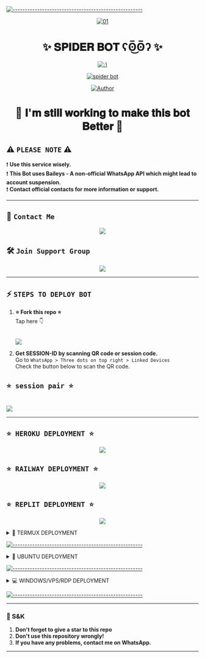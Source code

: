 [![-----------------------------------------------------](https://raw.githubusercontent.com/andreasbm/readme/master/assets/lines/colored.png)](#table-of-contents)

<p align="center">
    <a href="https://ibb.co/N6NMDtn"><img src="https://files.catbox.moe/32zvqb.jpg" alt="01" border="0" /></a>
</p>

<h1 align="center">✨  𝐒𝐏𝐈𝐃𝐄𝐑 𝐁𝐎𝐓 ʕʘ̅͜ʘ̅ʔ ✨</h1>
<p align="center">
 <a href="https://github.com/spider660"><img src="http://readme-tyng-svg.herokuapp.com?color=FFFFFF&center=true&vCenter=true&multiline=false&lines= 𝐒𝐏𝐈𝐃𝐄𝐑 𝐁𝐎𝐓 +𝐁𝐎𝐓+𝐌𝐮𝐥𝐭𝐢+𝐃𝐞𝐯𝐢𝐜𝐞;𝐁𝐚𝐬𝐞𝐝+𝐨𝐧+𝐈𝐦𝐘𝐚𝐧𝐗𝐢𝐚𝐨;𝐑𝐞𝐜𝐨𝐝𝐞𝐝+𝐁𝐲+spider;𝐒𝐭𝐚𝐫+𝐚𝐧𝐝+𝐅𝐨𝐫𝐤+𝐭𝐡𝐢𝐬+𝐑𝐞𝐩𝐨+𝐟𝐨𝐫+𝐬𝐮𝐩𝐩𝐨𝐫𝐭;𝐅𝐨𝐥𝐥𝐨𝐰+𝐌𝐲+𝐆𝐢𝐭𝐡𝐮𝐛+𝐀𝐜𝐜𝐨𝐮𝐧𝐭" alt=":)"></a>
</p>

<p align="center">
 <a href="#"><img title="spider bot" src="https://img.shields.io/badge/𝐖𝐡𝐚𝐭𝐬𝐚𝐩𝐩 𝐁𝐎𝐓-𝐆𝐫𝐞𝐞𝐧?colorA=%23ff0000&colorB=%23017e40&style=for-the-badge&logo=whatsapp&logoColor=white&style=flat-square&labelColor=black"></a>
</p>

<p align="center">
<a href="https://github.com/spider660"><img title="Author" src="https://img.shields.io/badge/𝐀𝐔𝐓𝐇𝐎𝐑-spider-𝐆𝐫𝐞𝐞𝐧?style=for-the-badge&logo=github&style=flat-square&labelColor=black"></a>
</p>

<h1 align="center">🚀 𝐈'𝐦 𝐬𝐭𝐢𝐥𝐥 𝐰𝐨𝐫𝐤𝐢𝐧𝐠 𝐭𝐨 𝐦𝐚𝐤𝐞 𝐭𝐡𝐢𝐬 𝐛𝐨𝐭 𝐁𝐞𝐭𝐭𝐞𝐫 🚀</h1>

## ⚠️ ````PLEASE NOTE```` ⚠️

❗ **Use this service wisely.**  
❗ **This Bot uses Baileys - A non-official WhatsApp API which might lead to account suspension.**  
❗ **Contact official contacts for more information or support.**

---------

## 💌 ```Contact Me```

<p align="center">
<a href="https://api.whatsapp.com/send?phone=254718303684&text=𝐇𝐢 spider">
  <img src="https://img.shields.io/badge/𝐂𝐨𝐧𝐭𝐚𝐜𝐭 𝐃𝐞𝐯 spider-25D366?style=for-the-badge&logo=whatsapp&logoColor=white&style=flat-square&labelColor=black">
</a>
</p>

## 🛠️ ```Join Support Group```

<p align="center">
<a href="https://chat.whatsapp.com/F7MTnBU19oj3UjXL54k3Dg">
  <img src="https://img.shields.io/badge/𝐒𝐮𝐩𝐩𝐨𝐫𝐭 𝐆𝐫𝐨𝐮𝐩-25D366?style=for-the-badge&logo=whatsapp&logoColor=white&style=flat-square&labelColor=black">
</a>
</p>

---------


## ⚡ ```STEPS TO DEPLOY BOT```

1. **⭐ Fork this repo ⭐**  
   Tap here 👇  

   <br>
   <a href="https://github.com/spider660/spider-webx-md/fork">
     <img src="https://img.shields.io/badge/𝐅𝐎𝐑𝐊  𝐒𝐩𝐢𝐝𝐞𝐫 -bot-𝐁𝐥𝐚𝐜𝐤?style=for-the-badge&logo=stackshare&style=flat-square&labelColor=black">
   </a>

2. **Get SESSION-ID by scanning QR code or session code.**  
   Go to `WhatsApp > Three dots on top right > Linked Devices`  
   Check the button below to scan the QR code.


## ```⭐ session pair ⭐```

   <br>
   <a href='https://spider-bot-pair.onrender.com' target="_blank">
     <img src='https://img.shields.io/badge/pair_code & qr-100000?style=for-the-badge&logo=scan&logoColor=white&labelColor=black&color=red&style=flat-square'>
   </a>

---------

## ```⭐ HEROKU DEPLOYMENT ⭐```

<p align="center">
<a href="https://dashboard.heroku.com/new?button-url=https://github.com/spider660/spider-webx-md&template=https://github.com/spider660/spider-webx-md.git">
  <img src="https://img.shields.io/badge/𝐃𝐞𝐩𝐥𝐨𝐲 𝐨𝐧 𝐇𝐞𝐫𝐨𝐤𝐮-430098?style=for-the-badge&logo=heroku&logoColor=white&style=flat-square&labelColor=black">
</a>
</p>

## ```⭐ RAILWAY DEPLOYMENT ⭐```

<p align="center">
<a href="https://railway.app">
  <img src="https://img.shields.io/badge/𝐃𝐞𝐩𝐥𝐨𝐲 𝐨𝐧 𝐑𝐚𝐢𝐥𝐰𝐚𝐲-0B0D0E?style=for-the-badge&logo=railway&logoColor=white&style=flat-square&labelColor=black">
</a>
</p>

## ```⭐ REPLIT DEPLOYMENT ⭐```

<p align="center">
<a href="https://repl.it/github/spider660/spider-webx-md">
  <img src="https://img.shields.io/badge/𝐑𝐮𝐧 𝐨𝐧 𝐑𝐞𝐩𝐥𝐢𝐭-0D101E?style=for-the-badge&logo=replit&logoColor=white&style=flat-square&labelColor=black">
</a>
</p>

<details>
<summary>📱 TERMUX DEPLOYMENT</summary>

## ❌ Not Available for Deployment on Termux

This script is **not deployable** on Termux. Please use other deployment options like Heroku, Railway, or Replit.

</details>

[![-----------------------------------------------------](https://raw.githubusercontent.com/andreasbm/readme/master/assets/lines/colored.png)](#table-of-contents)

<details>
<summary>🐧 UBUNTU DEPLOYMENT</summary>

## ❌ Not Available for Deployment on Ubuntu

This script is **not deployable** on Ubuntu. Please use other deployment options like Heroku, Railway, or Replit.

</details>

[![-----------------------------------------------------](https://raw.githubusercontent.com/andreasbm/readme/master/assets/lines/colored.png)](#table-of-contents)

<details>
<summary>💻 WINDOWS/VPS/RDP DEPLOYMENT</summary>

## ❌ Not Available for Deployment on Windows/VPS/RDP

This script is **not deployable** on Windows, VPS, or RDP. Please use other deployment options like Heroku, Railway, or Replit.

</details>

[![-----------------------------------------------------](https://raw.githubusercontent.com/andreasbm/readme/master/assets/lines/colored.png)](#table-of-contents)

---------

### 📮 S&K  
1. **Don't forget to give a star to this repo**  
2. **Don't use this repository wrongly!**  
3. **If you have any problems, contact me on WhatsApp.**

---------
